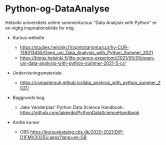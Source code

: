 # Python-og-DataAnalyse

Helsinki universitets online sommerkursus "Data Analysis with Python" er en vigtig inspirationskilde for mig.

* Kursus website
  * <https://studies.helsinki.fi/opintotarjonta/cur/hy-CUR-139313455/Open_uni_Data_Analysis_with_Python_Summer_2021>
  * <https://blogs.helsinki.fi/life-science-expertomi/2021/05/05/open-uni-data-analysis-with-python-summer-2021-5-cr/>
* Undervisningsmateriale
  * <https://csmastersuh.github.io/data_analysis_with_python_summer_2021/>
* Baggrunds bog
  * Jake Vanderplas' Python Data Science Handbook: <https://github.com/jakevdp/PythonDataScienceHandbook>

* Andre kurser
  * CBS <https://kursuskatalog.cbs.dk/2020-2021/DIP-D1FMV2025U.aspx?lang=en-GB>